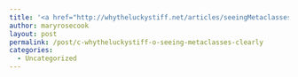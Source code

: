 ```yaml
---
title: '<a href="http://whytheluckystiff.net/articles/seeingMetaclassesClearly.html">.c( whytheluckystiff )o. &#8212; Seeing Metaclasses Clearly</a>'
author: maryrosecook
layout: post
permalink: /post/c-whytheluckystiff-o-seeing-metaclasses-clearly
categories:
  - Uncategorized
---
```

